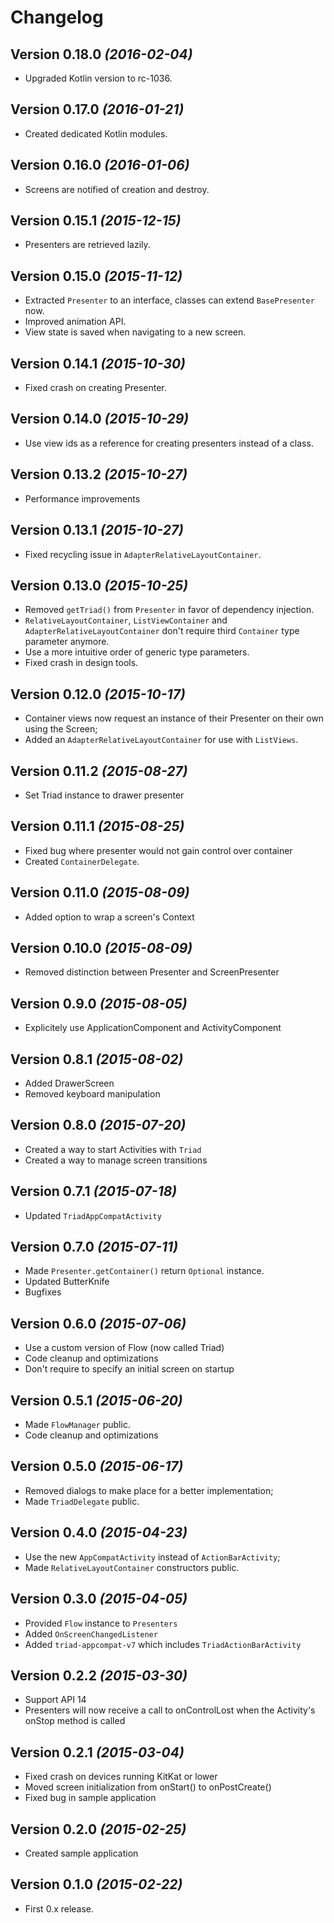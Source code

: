 # Changelog

Version 0.18.0 *(2016-02-04)*
-----------------------------------

 * Upgraded Kotlin version to rc-1036.

Version 0.17.0 *(2016-01-21)*
-----------------------------------

 * Created dedicated Kotlin modules.

Version 0.16.0 *(2016-01-06)*
-----------------------------------

 * Screens are notified of creation and destroy.

Version 0.15.1 *(2015-12-15)*
-----------------------------------

 * Presenters are retrieved lazily.

Version 0.15.0 *(2015-11-12)*
-----------------------------------

 * Extracted `Presenter` to an interface, classes can extend `BasePresenter` now.
 * Improved animation API.
 * View state is saved when navigating to a new screen.

Version 0.14.1 *(2015-10-30)*
-----------------------------------

 * Fixed crash on creating Presenter.


Version 0.14.0 *(2015-10-29)*
-----------------------------------

 * Use view ids as a reference for creating presenters instead of a class.

Version 0.13.2 *(2015-10-27)*
-----------------------------------

 * Performance improvements


Version 0.13.1 *(2015-10-27)*
-----------------------------------

 * Fixed recycling issue in `AdapterRelativeLayoutContainer`.

Version 0.13.0 *(2015-10-25)*
-----------------------------------

 * Removed `getTriad()` from `Presenter` in favor of dependency injection.
 * `RelativeLayoutContainer`, `ListViewContainer` and `AdapterRelativeLayoutContainer` don't require third `Container` type parameter anymore.
 * Use a more intuitive order of generic type parameters.
 * Fixed crash in design tools.

Version 0.12.0 *(2015-10-17)*
-----------------------------------

 * Container views now request an instance of their Presenter on their own using the Screen;
 * Added an `AdapterRelativeLayoutContainer` for use with `ListViews`.

Version 0.11.2 *(2015-08-27)*
-----------------------------------

 * Set Triad instance to drawer presenter

Version 0.11.1 *(2015-08-25)*
-----------------------------------

 * Fixed bug where presenter would not gain control over container
 * Created `ContainerDelegate`.

Version 0.11.0 *(2015-08-09)*
-----------------------------------

 * Added option to wrap a screen's Context

Version 0.10.0 *(2015-08-09)*
-----------------------------------

 * Removed distinction between Presenter and ScreenPresenter

Version 0.9.0 *(2015-08-05)*
-----------------------------------

 * Explicitely use ApplicationComponent and ActivityComponent

Version 0.8.1 *(2015-08-02)*
-----------------------------------

 * Added DrawerScreen
 * Removed keyboard manipulation

Version 0.8.0 *(2015-07-20)*
-----------------------------------

 * Created a way to start Activities with `Triad`
 * Created a way to manage screen transitions

Version 0.7.1 *(2015-07-18)*
-----------------------------------

 * Updated `TriadAppCompatActivity`

Version 0.7.0 *(2015-07-11)*
-----------------------------------

 * Made `Presenter.getContainer()` return `Optional` instance.
 * Updated ButterKnife
 * Bugfixes

Version 0.6.0 *(2015-07-06)*
-----------------------------------

 * Use a custom version of Flow (now called Triad)
 * Code cleanup and optimizations
 * Don't require to specify an initial screen on startup

Version 0.5.1 *(2015-06-20)*
-----------------------------------

 * Made `FlowManager` public.
 * Code cleanup and optimizations

Version 0.5.0 *(2015-06-17)*
-----------------------------------

 * Removed dialogs to make place for a better implementation;
 * Made `TriadDelegate` public.


Version 0.4.0 *(2015-04-23)*
-----------------------------------

 * Use the new `AppCompatActivity` instead of `ActionBarActivity`;
 * Made `RelativeLayoutContainer` constructors public.

Version 0.3.0 *(2015-04-05)*
-----------------------------------

 * Provided `Flow` instance to `Presenters`
 * Added `OnScreenChangedListener`
 * Added `triad-appcompat-v7` which includes `TriadActionBarActivity`

Version 0.2.2 *(2015-03-30)*
-----------------------------------

 * Support API 14
 * Presenters will now receive a call to onControlLost when the Activity's onStop method is called


Version 0.2.1 *(2015-03-04)*
-----------------------------------

 * Fixed crash on devices running KitKat or lower
 * Moved screen initialization from onStart() to onPostCreate()
 * Fixed bug in sample application

Version 0.2.0 *(2015-02-25)*
-----------------------------------

 * Created sample application

Version 0.1.0 *(2015-02-22)*
-----------------------------------

 * First 0.x release.
